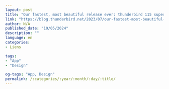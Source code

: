 ```yaml
---
layout: post
title: "Our fastest, most beautiful release ever: thunderbird 115 supernova is here!"
link: "https://blog.thunderbird.net/2023/07/our-fastest-most-beautiful-release-ever-thunderbird-115-supernova-is-here"
author: N/A
published_date: "19/05/2024"
description: ""
language: en
categories:
- Liens

tags:
- "App"
- "Design"

og-tags: "App, Design"
permalink: /:categories/:year/:month/:day/:title/
---
```

